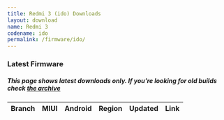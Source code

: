 ```yaml
---
title: Redmi 3 (ido) Downloads
layout: download
name: Redmi 3
codename: ido
permalink: /firmware/ido/
---
```


### Latest Firmware
##### This page shows latest downloads only. If you're looking for old builds check [the archive](/archive/firmware/ido/)


<div class="table-responsive-md" id="table-wrapper">
<table id="firmware" class="compact table table-striped table-hover table-sm">
    <thead class="thead-dark">
        <tr>
            <th>Branch</th>
            <th>MIUI</th>
            <th>Android</th>
            <th>Region</th>
            <th>Updated</th>
            <th>Link</th>
        </tr>
    </thead>
    <script>loadFirmwareDownloads('ido', 'latest')</script>
</table>
</div>
